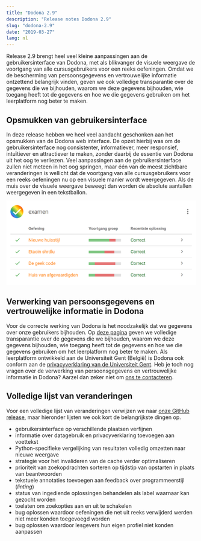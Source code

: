 ```yaml
---
title: "Dodona 2.9"
description: "Release notes Dodona 2.9"
slug: "dodona-2.9"
date: "2019-03-27"
lang: nl
---
```


Release 2.9 brengt heel veel kleine aanpassingen aan de gebruikersinterface van Dodona, met als blikvanger de visuele weergave de voortgang van alle cursusgebruikers voor een reeks oefeningen. Omdat we de bescherming van persoonsgegevens en vertrouwelijke informatie ontzettend belangrijk vinden, geven we ook volledige transparantie over de gegevens die we bijhouden, waarom we deze gegevens bijhouden, wie toegang heeft tot de gegevens en hoe we die gegevens gebruiken om het leerplatform nog beter te maken.  

## Opsmukken van gebruikersinterface  

In deze release hebben we heel veel aandacht geschonken aan het opsmukken van de Dodona web interface. De opzet hierbij was om de gebruikersinterface nog consistenter, informatiever, meer responsief, intuïtiever en attractiever te maken, zonder daarbij de essentie van Dodona uit het oog te verliezen. Veel aanpassingen aan de gebruikersinterface zullen niet meteen in het oog springen, maar één van de meest zichtbare veranderingen is wellicht dat de voortgang van alle cursusgebruikers voor een reeks oefeningen nu op een visuele manier wordt weergegeven. Als de muis over de visuele weergave beweegt dan worden de absolute aantallen weergegeven in een tekstballon.

![voortgang](/assets/img/news/dodona-2.9/voortgang.png)

## Verwerking van persoonsgegevens en vertrouwelijke informatie in Dodona

Voor de correcte werking van Dodona is het noodzakelijk dat we gegevens over onze gebruikers bijhouden. Op [deze pagina](https://dodona.ugent.be/data/) geven we volledige transparantie over de gegevens die we bijhouden, waarom we deze gegevens bijhouden, wie toegang heeft tot de gegevens en hoe we die gegevens gebruiken om het leerplatform nog beter te maken. Als leerplatform ontwikkeld aan de Universiteit Gent (België) is Dodona ook conform aan de [privacyverklaring van de Universiteit Gent](https://www.ugent.be/nl/univgent/privacy/privacyverklaring). Heb je toch nog vragen over de verwerking van persoonsgegevens en vertrouwelijke informatie in Dodona? Aarzel dan zeker niet om [ons te contacteren](https://dodona.ugent.be/contact/).  

## Volledige lijst van veranderingen  

Voor een volledige lijst van veranderingen verwijzen we naar [onze GitHub release](https://github.com/dodona-edu/dodona/releases/tag/2.9), maar hieronder lijsten we ook kort de belangrijkste dingen op.

*   gebruikersinterface op verschillende plaatsen verfijnen
*   informatie over datagebruik en privacyverklaring toevoegen aan voettekst
*   Python-specifieke vergelijking van resultaten volledig omzetten naar nieuwe weergave
*   strategie voor het invalideren van de cache verder optimaliseren
*   prioriteit van zoekopdrachten sorteren op tijdstip van opstarten in plaats van beantwoorden
*   tekstuele annotaties toevoegen aan feedback over programmeerstijl (_linting_)
*   status van ingediende oplossingen behandelen als label waarnaar kan gezocht worden
*   toelaten om zoekopties aan en uit te schakelen
*   bug oplossen waardoor oefeningen die net uit reeks verwijderd werden niet meer konden toegevoegd worden
*   bug oplossen waardoor lesgevers hun eigen profiel niet konden aanpassen
